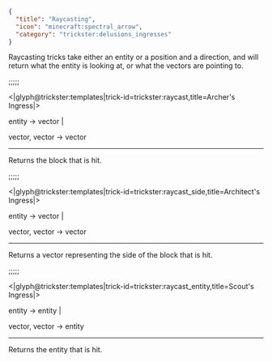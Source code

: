 ```json
{
  "title": "Raycasting",
  "icon": "minecraft:spectral_arrow",
  "category": "trickster:delusions_ingresses"
}
```

Raycasting tricks take either an entity or a position and a direction, and will return what the entity is looking at, 
or what the vectors are pointing to.

;;;;;

<|glyph@trickster:templates|trick-id=trickster:raycast,title=Archer's Ingress|>

entity -> vector |

vector, vector -> vector

---

Returns the block that is hit.

;;;;;

<|glyph@trickster:templates|trick-id=trickster:raycast_side,title=Architect's Ingress|>

entity -> vector |

vector, vector -> vector

---

Returns a vector representing the side of the block that is hit.

;;;;;

<|glyph@trickster:templates|trick-id=trickster:raycast_entity,title=Scout's Ingress|>

entity -> entity |

vector, vector -> entity

---

Returns the entity that is hit.
